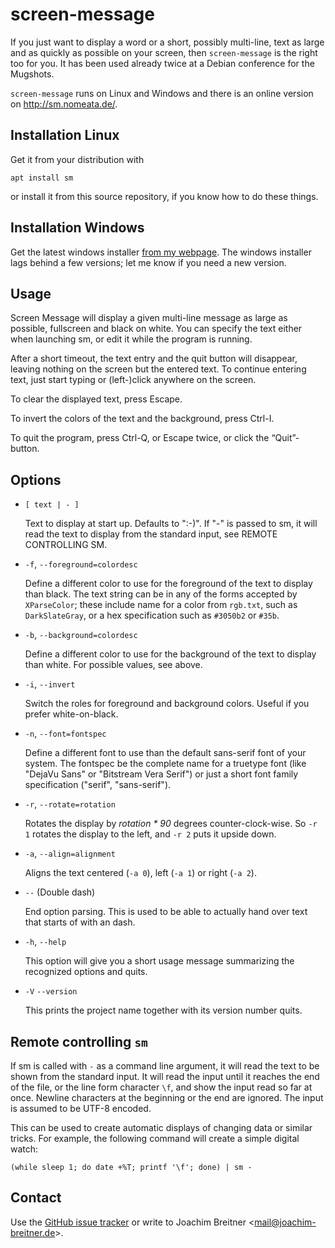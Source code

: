 screen-message
==============

If you just want to display a word or a short, possibly multi-line, text as
large and as quickly as possible on your screen, then `screen-message` is the
right too for you. It has been used already twice at a Debian conference for
the Mugshots.

`screen-message` runs on Linux and Windows and there is an online version on http://sm.nomeata.de/.

Installation Linux
------------------

Get it from your distribution with

    apt install sm

or install it from this source repository, if you know how to do these things.


Installation Windows
--------------------

Get the latest windows installer
[from my webpage](http://www.joachim-breitner.de/en/projects#screen-message). The windows installer lags behind a few versions; let me know if you need a new version.


Usage
-----

Screen Message  will display a given multi-line message as large as possible, fullscreen
and black on white. You can specify the text either when launching sm, or edit it  while
the program is running.

After  a short timeout, the text entry and the quit button will disappear, leaving
nothing on the screen but the entered text. To continue entering text, just start typing
or (left-)click anywhere on the screen.

To clear the displayed text, press Escape.

To invert the colors of the text and the background, press Ctrl-I.

To quit the program, press Ctrl-Q, or Escape twice, or click the “Quit”-button.

Options
-------

 * `[ text | - ]`


   Text  to  display at start up. Defaults to ":-)". If "-" is passed to sm, it will
   read the text to display from the standard input, see REMOTE CONTROLLING SM.

 * `-f`, `--foreground=colordesc`

   Define a different color to use for the foreground of the text  to  display  than
   black.  The text string can be in any of the forms accepted by `XParseColor`; these
   include name for a color from `rgb.txt`, such as `DarkSlateGray`, or a hex
   specification such as `#3050b2` or `#35b`.

 * `-b`, `--background=colordesc`

   Define  a  different  color to use for the background of the text to display than
   white. For possible values, see above.

 * `-i`, `--invert`

   Switch the roles for foreground and  background  colors.  Useful  if  you  prefer
   white-on-black.

 * `-n`, `--font=fontspec`

   Define  a  different font to use than the default sans-serif font of your system.
   The fontspec be the complete name for a truetype  font  (like  "DejaVu  Sans"  or
   "Bitstream  Vera  Serif")  or  just  a  short font family specification ("serif",
   "sans-serif").

 * `-r`, `--rotate=rotation`

   Rotates the display by *rotation * 90* degrees counter-clock-wise. So  `-r 1`  rotates
   the display to the left, and `-r 2` puts it upside down.

 * `-a`, `--align=alignment`

   Aligns the text centered (`-a 0`), left (`-a 1`) or right (`-a 2`).

 * `--` (Double  dash)

   End option parsing. This is used to be able to actually hand over
   text that starts of with an dash.

 * `-h`, `--help`

   This option will give you  a  short  usage  message  summarizing  the  recognized
   options and quits.

 * `-V` `--version`

   This prints the project name together with its version number quits.

Remote controlling `sm`
-----------------------

If  sm  is  called  with `-` as a command line argument, it will read the text to be shown
from the standard input. It will read the input until it reaches the end of the file, or
the  line  form character `\f`, and show the input read so far at once. Newline characters
at the beginning or the end are ignored. The input is assumed to be UTF-8  encoded.

This  can  be  used to create automatic displays of changing data or similar tricks. For
example, the following command will create a simple digital watch:

    (while sleep 1; do date +%T; printf '\f'; done) | sm -


Contact
-------

Use the [GitHub issue tracker] or write to Joachim Breitner <<mail@joachim-breitner.de>>.

[GitHub issue tracker]: (https://github.com/nomeata/screen-message/issues)
